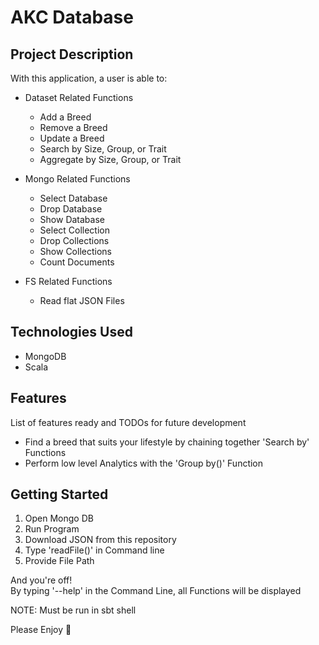 # AKC Database

## Project Description
With this application, a user is able to:
- Dataset Related Functions
  - Add a Breed
  - Remove a Breed
  - Update a Breed
  - Search by Size, Group, or Trait
  - Aggregate by Size, Group, or Trait
  
 - Mongo Related Functions
    - Select Database
    - Drop Database
   - Show Database
    - Select Collection
   - Drop Collections
    - Show Collections
   - Count Documents
  
 - FS Related Functions
   - Read flat JSON Files

## Technologies Used

* MongoDB
* Scala

## Features

List of features ready and TODOs for future development
* Find a breed that suits your lifestyle by chaining together 'Search by' Functions
* Perform low level Analytics with the 'Group by()' Function 

## Getting Started

1. Open Mongo DB
2. Run Program
3. Download JSON from this repository
4. Type 'readFile()' in Command line
5. Provide File Path

And you're off!\
By typing '--help' in the Command Line, all Functions will be displayed

NOTE: Must be run in sbt shell

Please Enjoy :slightly_smiling_face:

